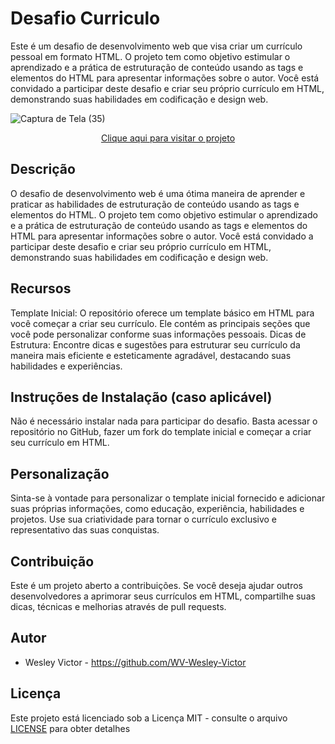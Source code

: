 # Desafio Curriculo
 Este é um desafio de desenvolvimento web que visa criar um currículo pessoal em formato HTML. O projeto tem como objetivo estimular o aprendizado e a prática de estruturação de conteúdo usando as tags e elementos do HTML para apresentar informações sobre o autor. Você está convidado a participar deste desafio e criar seu próprio currículo em HTML, demonstrando suas habilidades em codificação e design web.
 
![Captura de Tela (35)](https://github.com/WV-Wesley-Victor/Desafio-Curriculo/assets/137107062/a7acdbc6-f971-4bef-9c70-e2d0f3cc8934)
<p align="center">
  <a href="https://wv-wesley-victor.github.io/Desafio-Curriculo/" target="_blank">Clique aqui para visitar o projeto</a>
</p>

## Descrição
O desafio de desenvolvimento web é uma ótima maneira de aprender e praticar as habilidades de estruturação de conteúdo usando as tags e elementos do HTML. O projeto tem como objetivo estimular o aprendizado e a prática de estruturação de conteúdo usando as tags e elementos do HTML para apresentar informações sobre o autor. Você está convidado a participar deste desafio e criar seu próprio currículo em HTML, demonstrando suas habilidades em codificação e design web.

## Recursos
Template Inicial: O repositório oferece um template básico em HTML para você começar a criar seu currículo. Ele contém as principais seções que você pode personalizar conforme suas informações pessoais.
Dicas de Estrutura: Encontre dicas e sugestões para estruturar seu currículo da maneira mais eficiente e esteticamente agradável, destacando suas habilidades e experiências.

## Instruções de Instalação (caso aplicável)
Não é necessário instalar nada para participar do desafio. Basta acessar o repositório no GitHub, fazer um fork do template inicial e começar a criar seu currículo em HTML.

## Personalização
Sinta-se à vontade para personalizar o template inicial fornecido e adicionar suas próprias informações, como educação, experiência, habilidades e projetos. Use sua criatividade para tornar o currículo exclusivo e representativo das suas conquistas.

## Contribuição
Este é um projeto aberto a contribuições. Se você deseja ajudar outros desenvolvedores a aprimorar seus currículos em HTML, compartilhe suas dicas, técnicas e melhorias através de pull requests.

## Autor
* Wesley Victor - https://github.com/WV-Wesley-Victor

## Licença
Este projeto está licenciado sob a Licença MIT - consulte o arquivo [LICENSE](LICENSE)  para obter detalhes

